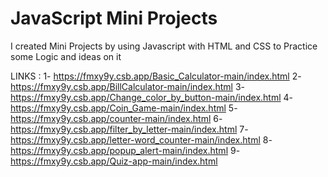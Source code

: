 # JavaScript Mini Projects 
I created Mini Projects by using Javascript with HTML and CSS to Practice some Logic and ideas on it 

LINKS : 
1- https://fmxy9y.csb.app/Basic_Calculator-main/index.html
2- https://fmxy9y.csb.app/BillCalculator-main/index.html
3- https://fmxy9y.csb.app/Change_color_by_button-main/index.html
4- https://fmxy9y.csb.app/Coin_Game-main/index.html
5- https://fmxy9y.csb.app/counter-main/index.html
6- https://fmxy9y.csb.app/filter_by_letter-main/index.html
7- https://fmxy9y.csb.app/letter-word_counter-main/index.html
8- https://fmxy9y.csb.app/popup_alert-main/index.html
9- https://fmxy9y.csb.app/Quiz-app-main/index.html

